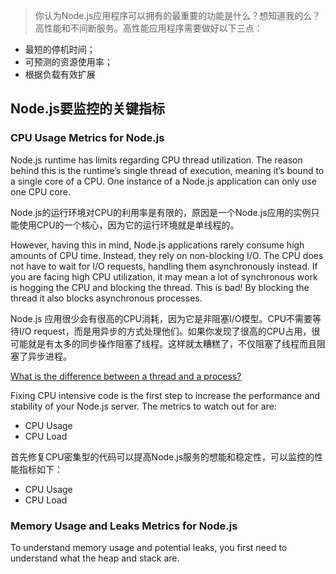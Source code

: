 > 你认为Node.js应用程序可以拥有的最重要的功能是什么？想知道我的么？高性能和不间断服务。高性能应用程序需要做好以下三点：

- 最短的停机时间；
- 可预测的资源使用率；
- 根据负载有效扩展

## Node.js要监控的关键指标
### CPU Usage Metrics for Node.js

Node.js runtime has limits regarding CPU thread utilization. The reason behind this is the runtime’s single thread of execution, meaning it’s bound to a single core of a CPU. One instance of a Node.js application can only use one CPU core.

Node.js的运行环境对CPU的利用率是有限的，原因是一个Node.js应用的实例只能使用CPU的一个核心，因为它的运行环境就是单线程的。

However, having this in mind, Node.js applications rarely consume high amounts of CPU time. Instead, they rely on non-blocking I/O. The CPU does not have to wait for I/O requests, handling them asynchronously instead. If you are facing high CPU utilization, it may mean a lot of synchronous work is hogging the CPU and blocking the thread. This is bad! By blocking the thread it also blocks asynchronous processes.

Node.js 应用很少会有很高的CPU消耗，因为它是非阻塞I/O模型。CPU不需要等待I/O request，而是用异步的方式处理他们。如果你发现了很高的CPU占用，很可能就是有太多的同步操作阻塞了线程。这样就太糟糕了，不仅阻塞了线程而且阻塞了异步进程。

[What is the difference between a thread and a process?](https://www.programmerinterview.com/operating-systems/thread-vs-process/)

Fixing CPU intensive code is the first step to increase the performance and stability of your Node.js server. The metrics to watch out for are:

- CPU Usage
- CPU Load

首先修复CPU密集型的代码可以提高Node.js服务的想能和稳定性，可以监控的性能指标如下：

- CPU Usage
- CPU Load

### Memory Usage and Leaks Metrics for Node.js

To understand memory usage and potential leaks, you first need to understand what the heap and stack are. 
